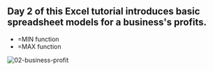 ## Day 2 of this Excel tutorial introduces basic spreadsheet models for a business's profits.

* =MIN function
* =MAX function

![02-business-profit](https://github.com/user-attachments/assets/dab05c14-a330-43b4-a8f3-e3a716202f81)

